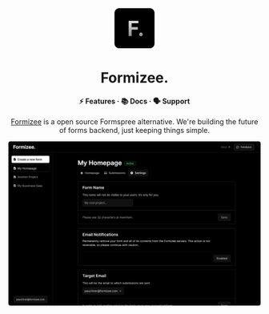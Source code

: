 <div align="center" >
    <img src="./.github/logo.svg" alt="Formizee. logo" width="80" height="80">
</div>
<h1 align="center">Formizee.</h1>
    
<h4 align="center">
  <a> ⚡️ Features  </a>
  ·
  <a> 📚 Docs </a>
  ·
  <a> 🗣️  Support </a>
</h4>

<p align="center">
<a target="_blank" href="https://formizee.com/">Formizee</a> is a open source Formspree alternative. We're building the future of forms backend, just keeping things simple.
</p>

<img align="center" src="./.github/showcase.png" />
